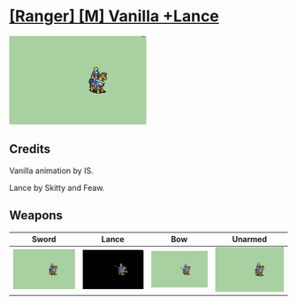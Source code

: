 # [\[Ranger\] \[M\] Vanilla +Lance](./)

<img src="./1.%20Sword/Sword_000.png" alt="[Ranger] [M] Vanilla +Lance standing" />

## Credits

Vanilla animation by IS.

Lance by Skitty and Feaw.

## Weapons


|Sword |Lance |Bow |Unarmed |
|  :---: | :---: | :---: | :---: |
| <img alt="Sword animation" src="./1.%20Sword/Sword.gif" /> | <img alt="Lance animation" src="./2.%20Lance/Lance.gif" /> | <img alt="Bow animation" src="./5.%20Bow/Bow.gif" /> | <img alt="Unarmed animation" src="./8.%20Unarmed/Unarmed.gif" /> |
